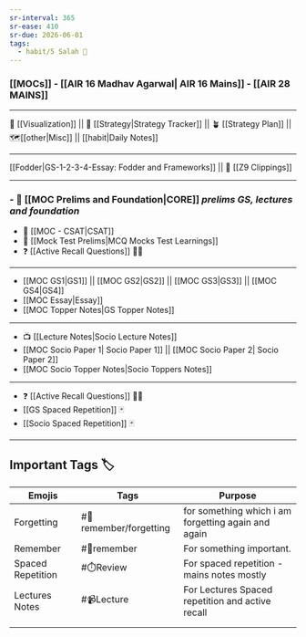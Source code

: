 ```yaml
---
sr-interval: 365
sr-ease: 410
sr-due: 2026-06-01
tags:
  - habit/5 Salah 🤲
---
```


### [[MOCs]] - [[AIR 16 Madhav Agarwal| AIR 16 Mains]] - [[AIR 28 MAINS]]
---
🍉 [[Visualization]] || 🎯 [[Strategy|Strategy Tracker]] || 🪴 [[Strategy Plan]] || 🗺️[[other|Misc]] || [[habit|Daily Notes]] 

---
 
[[Fodder|GS-1-2-3-4-Essay: Fodder and Frameworks]] || 📜 [[Z9 Clippings]] 

---

### - 🏢 [[MOC Prelims and Foundation|CORE]] *prelims GS, lectures and foundation*
 - 🔢 [[MOC - CSAT|CSAT]]
 - 🧠 [[Mock Test Prelims|MCQ Mocks Test Learnings]] 
 - ❓ [[Active Recall Questions]] 🤔🤔

---
- [[MOC GS1|GS1]] || [[MOC GS2|GS2]] || [[MOC GS3|GS3]] || [[MOC GS4|GS4]]
- [[MOC Essay|Essay]]
- [[MOC Topper Notes|GS Topper Notes]]
---
-  📺 [[Lecture Notes|Socio Lecture Notes]]
- [[MOC Socio Paper 1| Socio Paper 1]] ||  [[MOC Socio Paper 2| Socio Paper 2]]
- [[MOC Socio Topper Notes|Socio Toppers Notes]]
---
 - ❓ [[Active Recall Questions]] 🤔🤔
-  [[GS Spaced Repetition]] 🃏
- [[Socio Spaced Repetition]] 🃏
---

## Important Tags 🏷️

| Emojis            | Tags                       | Purpose                                             |
| ----------------- | -------------------------- | --------------------------------------------------- |
| Forgetting        | #📍remember/forgetting     | for something which i am forgetting again and again |
| Remember          | #📍remember                | For something important.                            |
| Spaced Repetition | #⏱️Review                  | For spaced repetition - mains notes mostly          |
| Lectures Notes    | #📹Lecture                 | For Lectures Spaced repetition and active recall    |
|                   |                            |                                                     |
|                   |                            |                                                     |

